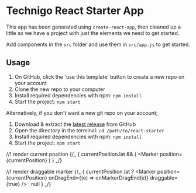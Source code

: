 # Technigo React Starter App

This app has been generated using `create-react-app`, then cleaned up a little so we have a project with just the elements we need to get started.

Add components in the `src` folder and use them in `src/app.js` to get started.

## Usage

1. On GitHub, click the 'use this template' button to create a new repo on your account
1. Clone the new repo to your computer
1. Install required dependencies with npm: `npm install`
1. Start the project: `npm start`

Alternatively, if you don't want a new git repo on your account;

1. Download & extract the [latest release](https://github.com/Technigo/react-starter/releases/latest) from GitHub
1. Open the directory in the terminal: `cd /path/to/react-starter`
1. Install required dependencies with npm: `npm install`
1. Start the project: `npm start`

//! render current position
{/_ <GoogleMap
mapContainerStyle={mapStyles}
zoom={13}
center={currentPosition}>
{
currentPosition.lat &&
(
<Marker position={currentPosition}
)
}
<GoogleMap/> _/}

//! render draggable marker
{/_ <GoogleMap
mapContainerStyle={mapStyles}
zoom={13}
center={currentPosition}>
{
currentPosition.lat ?
<Marker
position={currentPosition}
onDragEnd={(e) => onMarkerDragEnd(e)}
draggable={true} /> :
null
}
</GoogleMap> _/}

